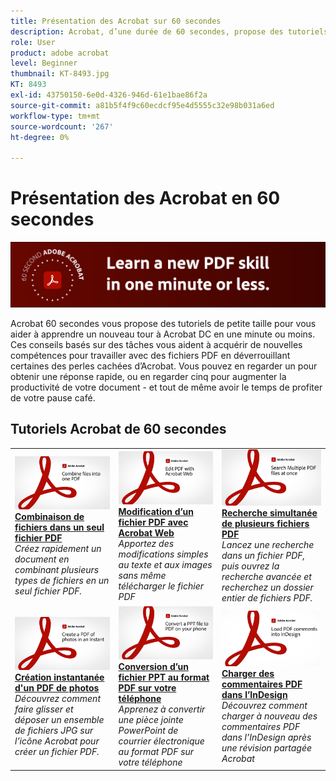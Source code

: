 ```yaml
---
title: Présentation des Acrobat sur 60 secondes
description: Acrobat, d’une durée de 60 secondes, propose des tutoriels de petite taille pour vous aider à apprendre un nouveau tour dans Acrobat DC en une minute ou moins.
role: User
product: adobe acrobat
level: Beginner
thumbnail: KT-8493.jpg
KT: 8493
exl-id: 43750150-6e0d-4326-946d-61e1bae86f2a
source-git-commit: a81b5f4f9c60ecdcf95e4d5555c32e98b031a6ed
workflow-type: tm+mt
source-wordcount: '267'
ht-degree: 0%

---
```


# Présentation des Acrobat en 60 secondes

![Image Acrobat de 60 secondes](../assets/Hero-60sec.png)

Acrobat 60 secondes vous propose des tutoriels de petite taille pour vous aider à apprendre un nouveau tour à Acrobat DC en une minute ou moins. Ces conseils basés sur des tâches vous aident à acquérir de nouvelles compétences pour travailler avec des fichiers PDF en déverrouillant certaines des perles cachées d’Acrobat. Vous pouvez en regarder un pour obtenir une réponse rapide, ou en regarder cinq pour augmenter la productivité de votre document - et tout de même avoir le temps de profiter de votre pause café.

## Tutoriels Acrobat de 60 secondes

<table style="table-layout:fixed">
<tr>
  <td>
    <a href="combine-to-one-pdf.md">
      <img alt="Combinaison de fichiers dans un seul fichier PDF" src="../assets/60sec_Combine_1280.jpg" />
    </a>
    <div>
    <a href="combine-to-one-pdf.md"><strong>Combinaison de fichiers dans un seul fichier PDF</strong></a>
    </div>
    <em>Créez rapidement un document en combinant plusieurs types de fichiers en un seul fichier PDF.</em>
    <br>
  </td>
  <td>
    <a href="edit.md">
      <img alt="Modification d’un fichier PDF avec Acrobat Web" src="../assets/60sec_Edit_1280.jpg" />
    </a>
    <div>
    <a href="edit.md"><strong>Modification d’un fichier PDF avec Acrobat Web</strong></a>
    </div>
    <em>Apportez des modifications simples au texte et aux images sans même télécharger le fichier PDF</em>
    <br>
  </td>
  <td>
    <a href="search.md">
      <img alt="Recherche simultanée de plusieurs fichiers PDF" src="../assets/60sec_Search_1280.jpg" />
    </a>
    <div>
     <a href="search.md"><strong>Recherche simultanée de plusieurs fichiers PDF</strong></a>
    </div>
    <em>Lancez une recherche dans un fichier PDF, puis ouvrez la recherche avancée et recherchez un dossier entier de fichiers PDF.</em>
    <br>
  </td>
</tr>
<tr>
  <td>
    <a href="photo.md">
      <img alt="Création instantanée d'un PDF de photos" src="../assets/60sec_Photo_1280.jpg" />
    </a>
    <div>
    <a href="photo.md"><strong>Création instantanée d'un PDF de photos</strong></a>
    </div>
    <em>Découvrez comment faire glisser et déposer un ensemble de fichiers JPG sur l’icône Acrobat pour créer un fichier PDF.</em>
    <br>
  </td>
  <td>
    <a href="phone.md">
      <img alt="Conversion d’un fichier PPT au format PDF sur votre téléphone" src="../assets/60sec_Phone_1280.jpg" />
    </a>
    <div>
    <a href="phone.md"><strong>Conversion d’un fichier PPT au format PDF sur votre téléphone</strong></a>
    </div>
    <em>Apprenez à convertir une pièce jointe PowerPoint de courrier électronique au format PDF sur votre téléphone</em>
    <br>
  </td>  
 <td>
    <a href="indesign.md">
      <img alt="Charger des commentaires PDF dans l’InDesign" src="../assets/60sec_InDesign_1280.jpg" />
    </a>
    <div>
    <a href="indesign.md"><strong>Charger des commentaires PDF dans l’InDesign</strong></a>
    </div>
    <em>Découvrez comment charger à nouveau des commentaires PDF dans l’InDesign après une révision partagée Acrobat</em>
    <br>
  </td>  
</tr>
</table>